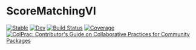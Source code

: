 # ScoreMatchingVI

[![Stable](https://img.shields.io/badge/docs-stable-blue.svg)](https://ptiede.github.io/ScoreMatchingVI.jl/stable/)
[![Dev](https://img.shields.io/badge/docs-dev-blue.svg)](https://ptiede.github.io/ScoreMatchingVI.jl/dev/)
[![Build Status](https://github.com/ptiede/ScoreMatchingVI.jl/actions/workflows/CI.yml/badge.svg?branch=main)](https://github.com/ptiede/ScoreMatchingVI.jl/actions/workflows/CI.yml?query=branch%3Amain)
[![Coverage](https://codecov.io/gh/ptiede/ScoreMatchingVI.jl/branch/main/graph/badge.svg)](https://codecov.io/gh/ptiede/ScoreMatchingVI.jl)
[![ColPrac: Contributor's Guide on Collaborative Practices for Community Packages](https://img.shields.io/badge/ColPrac-Contributor's%20Guide-blueviolet)](https://github.com/SciML/ColPrac)
